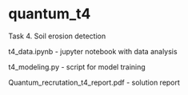 # quantum_t4

Task 4. Soil erosion detection

t4_data.ipynb     - jupyter notebook with data analysis
        
        
t4_modeling.py    - script for model training
      
      
Quantum_recrutation_t4_report.pdf   - solution report

